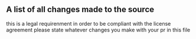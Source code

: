 ## A list of all changes made to the source

this is a legal requirenment in order to be compliant with the license agreement
please state whatever changes you make with your pr in this file
